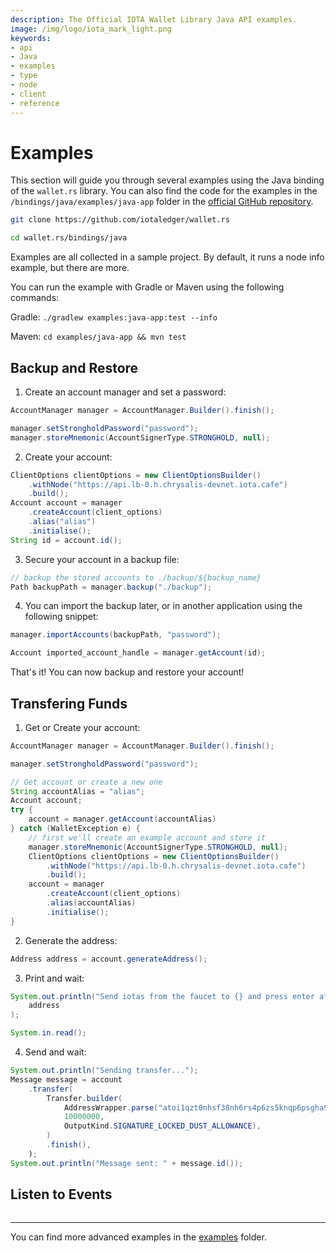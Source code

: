 ```yaml
---
description: The Official IOTA Wallet Library Java API examples.
image: /img/logo/iota_mark_light.png
keywords:
- api
- Java
- examples
- type
- node
- client
- reference
---
```

# Examples

This section will guide you through several examples using the Java binding of the `wallet.rs` library. You can also find the code for the examples in the `/bindings/java/examples/java-app` folder in the [official GitHub repository](https://github.com/iotaledger/wallet.rs/tree/dev/bindings/java/examples/java-app).

```bash
git clone https://github.com/iotaledger/wallet.rs
```

```bash
cd wallet.rs/bindings/java
```

Examples are all collected in a sample project. By default, it runs a node info example, but there are more.

You can run the example with Gradle or Maven using the following commands:

Gradle: `./gradlew examples:java-app:test --info`

Maven: `cd examples/java-app && mvn test`


## Backup and Restore

1. Create an account manager and set a password:

```java
AccountManager manager = AccountManager.Builder().finish();

manager.setStrongholdPassword("password");
manager.storeMnemonic(AccountSignerType.STRONGHOLD, null);

```

2. Create your account:

```java
ClientOptions clientOptions = new ClientOptionsBuilder()
    .withNode("https://api.lb-0.h.chrysalis-devnet.iota.cafe")
    .build();
Account account = manager
    .createAccount(client_options)
    .alias("alias")
    .initialise();
String id = account.id();

```

3. Secure your account in a backup file:

```java
// backup the stored accounts to ./backup/${backup_name}
Path backupPath = manager.backup("./backup");
```


4. You can import the backup later, or in another application using the following snippet:

```java
manager.importAccounts(backupPath, "password");

Account imported_account_handle = manager.getAccount(id);
```

That's it! You can now backup and restore your account!

## Transfering Funds

1. Get or Create your account:

```java
AccountManager manager = AccountManager.Builder().finish();

manager.setStrongholdPassword("password");

// Get account or create a new one
String accountAlias = "alias";
Account account;
try {
    account = manager.getAccount(accountAlias)
} catch (WalletException e) {
    // first we'll create an example account and store it
    manager.storeMnemonic(AccountSignerType.STRONGHOLD, null);
    ClientOptions clientOptions = new ClientOptionsBuilder()
        .withNode("https://api.lb-0.h.chrysalis-devnet.iota.cafe")
        .build();
    account = manager
        .createAccount(client_options)
        .alias(accountAlias)
        .initialise();
}
```

2. Generate the address:

```java
Address address = account.generateAddress();
```

3. Print and wait:

```java
System.out.println("Send iotas from the faucet to {} and press enter after the transaction got confirmed" +
    address
);

System.in.read();
```

4. Send and wait:

```java
System.out.println("Sending transfer...");
Message message = account
    .transfer(
        Transfer.builder(
            AddressWrapper.parse("atoi1qzt0nhsf38nh6rs4p6zs5knqp6psgha9wsv74uajqgjmwc75ugupx3y7x0r"),
            10000000,
            OutputKind.SIGNATURE_LOCKED_DUST_ALLOWANCE),
        )
        .finish(),
    );
System.out.println("Message sent: " + message.id());
```

## Listen to Events

```java

```

***

You can find more advanced examples in the [examples](https://github.com/iotaledger/wallet.rs/tree/dev/bindings/java/examples/java-app) folder.
